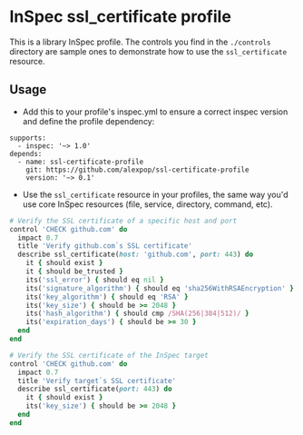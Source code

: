 # InSpec ssl_certificate profile

This is a library InSpec profile. The controls you find in the `./controls` directory are sample ones to demonstrate how to use the `ssl_certificate` resource.

## Usage

- Add this to your profile's inspec.yml to ensure a correct inspec version and define the profile dependency:
```
supports:
  - inspec: '~> 1.0'
depends:
  - name: ssl-certificate-profile
    git: https://github.com/alexpop/ssl-certificate-profile
    version: '~> 0.1'
```
- Use the `ssl_certificate` resource in your profiles, the same way you'd use core InSpec resources (file, service, directory, command, etc).

```ruby
# Verify the SSL certificate of a specific host and port
control 'CHECK github.com' do
  impact 0.7
  title 'Verify github.com`s SSL certificate'
  describe ssl_certificate(host: 'github.com', port: 443) do
    it { should exist }
    it { should be_trusted }
    its('ssl_error') { should eq nil }
    its('signature_algorithm') { should eq 'sha256WithRSAEncryption' }
    its('key_algorithm') { should eq 'RSA' }
    its('key_size') { should be >= 2048 }
    its('hash_algorithm') { should cmp /SHA(256|384|512)/ }
    its('expiration_days') { should be >= 30 }
  end
end

# Verify the SSL certificate of the InSpec target
control 'CHECK github.com' do
  impact 0.7
  title 'Verify target`s SSL certificate'
  describe ssl_certificate(port: 443) do
    it { should exist }
    its('key_size') { should be >= 2048 }
  end
end
```
